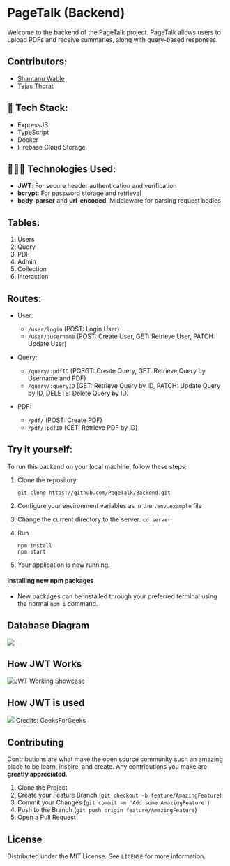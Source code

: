 # PageTalk (Backend)

Welcome to the backend of the PageTalk project. PageTalk allows users to upload PDFs and receive summaries, along with query-based responses.

## Contributors:

- <a href="https://github.com/shxntanu">Shantanu Wable</a>
- <a href="https://github.com/tejasthorat1549">Tejas Thorat</a>

## 🔧 Tech Stack:
- ExpressJS
- TypeScript
- Docker
- Firebase Cloud Storage

## 👨🏻‍💻 Technologies Used:
- **JWT**: For secure header authentication and verification
- **bcrypt**: For password storage and retrieval
- **body-parser** and **url-encoded**: Middleware for parsing request bodies

## Tables:

1. Users
2. Query
3. PDF
4. Admin
5. Collection
6. Interaction

## Routes:

- User:
   - `/user/login` (POST: Login User)
   - `/user/:username` (POST: Create User, GET: Retrieve User, PATCH: Update User) 

- Query:
   - `/query/:pdfID` (POSGT: Create Query, GET: Retrieve Query by Username and PDF)
   - `/query/:queryID` (GET: Retrieve Query by ID, PATCH: Update Query by ID, DELETE: Delete Query by ID)

- PDF:
   - `/pdf/` (POST: Create PDF)
   - `/pdf/:pdfID` (GET: Retrieve PDF by ID)


## Try it yourself:

To run this backend on your local machine, follow these steps:

1. Clone the repository:
   
   ```shell
   git clone https://github.com/PageTalk/Backend.git
   ```
2. Configure your environment variables as in the `.env.example` file
3. Change the current directory to the server: `cd server`
4. Run
  
   ```
   npm install
   npm start
   ```
5. Your application is now running.

#### Installing new npm packages
- New packages can be installed through your preferred terminal using the normal `npm i` command.

## Database Diagram

<img src="https://i.ibb.co/wNPdS4S/PageTalk.png">

## How JWT Works

<img src="https://i.stack.imgur.com/b2dzI.png" alt="JWT Working Showcase">

## How JWT is used

<img src="https://media.geeksforgeeks.org/wp-content/uploads/20210925202132/Untitled1-660x404.png">
Credits: GeeksForGeeks

## Contributing
Contributions are what make the open source community such an amazing place to be learn, inspire, and create. Any contributions you make are **greatly appreciated**.

1.  Clone the Project
2.  Create your Feature Branch (`git checkout -b feature/AmazingFeature`)
3.  Commit your Changes (`git commit -m 'Add some AmazingFeature'`)
4.  Push to the Branch (`git push origin feature/AmazingFeature`)
5.  Open a Pull Request


## License
Distributed under the MIT License. See `LICENSE` for more information.
